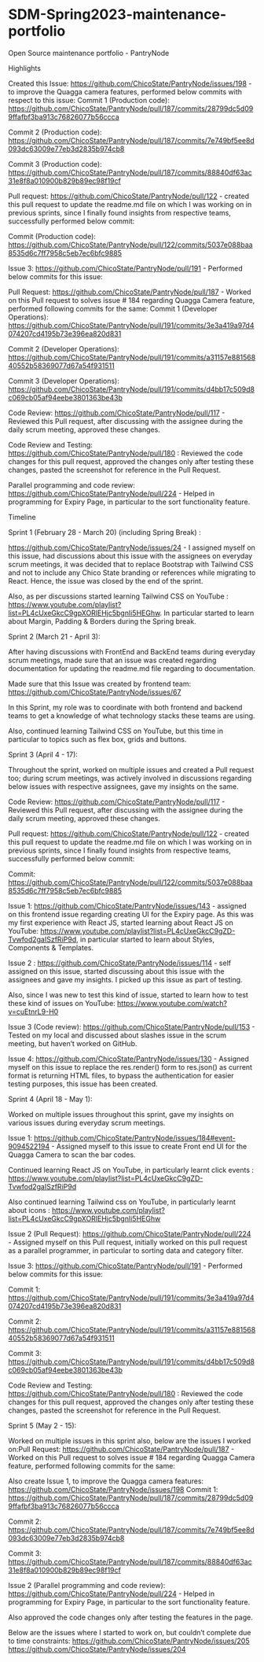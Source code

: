 # SDM-Spring2023-maintenance-portfolio

Open Source maintenance portfolio - PantryNode

Highlights

Created this Issue: https://github.com/ChicoState/PantryNode/issues/198 - to improve the Quagga camera features, performed below commits with respect to this issue:
Commit 1 (Production code): https://github.com/ChicoState/PantryNode/pull/187/commits/28799dc5d099ffafbf3ba913c76826077b56ccca 

Commit 2 (Production code): https://github.com/ChicoState/PantryNode/pull/187/commits/7e749bf5ee8d093dc63009e77eb3d2835b974cb8 

Commit 3 (Production code): https://github.com/ChicoState/PantryNode/pull/187/commits/88840df63ac31e8f8a010900b829b89ec98f19cf 

Pull request: https://github.com/ChicoState/PantryNode/pull/122 - created this pull request to update the readme.md file on which I was working on in previous sprints, since I finally found insights from respective teams, successfully performed below commit:

Commit (Production code): https://github.com/ChicoState/PantryNode/pull/122/commits/5037e088baa8535d6c7ff7958c5eb7ec6bfc9885 

Issue 3: https://github.com/ChicoState/PantryNode/pull/191 - Performed below commits for this issue:

Pull Request: https://github.com/ChicoState/PantryNode/pull/187 - Worked on this Pull request to solves issue # 184 regarding Quagga Camera feature, performed following commits for the same:
Commit 1 (Developer Operations): https://github.com/ChicoState/PantryNode/pull/191/commits/3e3a419a97d4074207cd4195b73e396ea820d831

Commit 2 (Developer Operations): https://github.com/ChicoState/PantryNode/pull/191/commits/a31157e88156840552b58369077d67a54f931511 

Commit 3 (Developer Operations): https://github.com/ChicoState/PantryNode/pull/191/commits/d4bb17c509d8c069cb05af94eebe3801363be43b 

Code Review: https://github.com/ChicoState/PantryNode/pull/117 - Reviewed this Pull request, after discussing with the assignee during the daily scrum meeting, approved these changes.

Code Review and Testing: https://github.com/ChicoState/PantryNode/pull/180 : Reviewed the code changes for this pull request, approved the changes only after testing these changes, pasted the screenshot for reference in the Pull Request.

Parallel programming and code review: https://github.com/ChicoState/PantryNode/pull/224 - Helped in programming for Expiry Page, in particular to the sort functionality feature.

Timeline

Sprint 1 (February 28 - March 20)
(including Spring Break) : 

https://github.com/ChicoState/PantryNode/issues/24 - I assigned myself on this issue, had discussions about this issue with the assignees on everyday scrum meetings, it was decided that to replace Bootstrap with Tailwind CSS and not to include any Chico State branding or references while migrating to React. Hence, the issue was closed by the end of the sprint. 

Also, as per discussions started learning Tailwind CSS on YouTube : https://www.youtube.com/playlist?list=PL4cUxeGkcC9gpXORlEHjc5bgnIi5HEGhw. In particular started to learn about Margin, Padding & Borders during the Spring break.

Sprint 2 (March 21 - April 3):

After having discussions with FrontEnd and BackEnd teams during everyday scrum meetings, made sure that an issue was created regarding documentation for updating the readme.md file regarding to documentation.

Made sure that this Issue was created by frontend team: https://github.com/ChicoState/PantryNode/issues/67

In this Sprint, my role was to coordinate with both frontend and backend teams to get a knowledge of what technology stacks these teams are using.

Also, continued learning Tailwind CSS on YouTube, but this time in particular to topics such as flex box, grids and buttons.

Sprint 3 (April 4 - 17):

Throughout the sprint, worked on multiple issues and created a Pull request too; during scrum meetings, was actively involved in discussions regarding below issues with respective assignees, gave my insights on the same. 

Code Review: https://github.com/ChicoState/PantryNode/pull/117 - Reviewed this Pull request, after discussing with the assignee during the daily scrum meeting, approved these changes.

Pull request: https://github.com/ChicoState/PantryNode/pull/122 - created this pull request to update the readme.md file on which I was working on in previous sprints, since I finally found insights from respective teams, successfully performed below commit:

Commit: https://github.com/ChicoState/PantryNode/pull/122/commits/5037e088baa8535d6c7ff7958c5eb7ec6bfc9885 

Issue 1: https://github.com/ChicoState/PantryNode/issues/143 - assigned on this frontend issue regarding creating UI for the Expiry page. As this was my first experience with React JS, started learning about React JS on YouTube: https://www.youtube.com/playlist?list=PL4cUxeGkcC9gZD-Tvwfod2gaISzfRiP9d, in particular started to learn about Styles, Components & Templates.

Issue 2 : https://github.com/ChicoState/PantryNode/issues/114 - self assigned on this issue, started discussing about this issue with the assignees and gave my insights. I picked up this issue as part of testing.

Also, since I was new to test this kind of issue, started to learn how to test these kind of issues on YouTube: https://www.youtube.com/watch?v=cuEtnrL9-H0

Issue 3 (Code review): https://github.com/ChicoState/PantryNode/pull/153 - Tested on my local and discussed about slashes issue in the scrum meeting, but haven’t worked on GitHub.

Issue 4: https://github.com/ChicoState/PantryNode/issues/130 - Assigned myself on this issue to replace the res.render() form to res.json() as current format is returning HTML files, to bypass the authentication for easier testing purposes, this issue has been created.

Sprint 4 (April 18 - May 1):

Worked on multiple issues throughout this sprint, gave my insights on various issues during everyday scrum meetings. 

Issue 1: https://github.com/ChicoState/PantryNode/issues/184#event-9094522194 - Assigned myself to this issue to create Front end UI for the Quagga Camera to scan the bar codes.

Continued learning React JS on YouTube, in particularly learnt click events : https://www.youtube.com/playlist?list=PL4cUxeGkcC9gZD-Tvwfod2gaISzfRiP9d 

Also continued learning Tailwind css on YouTube, in particularly learnt about icons : https://www.youtube.com/playlist?list=PL4cUxeGkcC9gpXORlEHjc5bgnIi5HEGhw 

Issue 2 (Pull Request): https://github.com/ChicoState/PantryNode/pull/224 - Assigned myself on this Pull request, initially worked on this pull request as a parallel programmer, in particular to sorting data and category filter.

Issue 3: https://github.com/ChicoState/PantryNode/pull/191 - Performed below commits for this issue:

Commit 1: https://github.com/ChicoState/PantryNode/pull/191/commits/3e3a419a97d4074207cd4195b73e396ea820d831

Commit 2: https://github.com/ChicoState/PantryNode/pull/191/commits/a31157e88156840552b58369077d67a54f931511 

Commit 3: https://github.com/ChicoState/PantryNode/pull/191/commits/d4bb17c509d8c069cb05af94eebe3801363be43b 

Code Review and Testing: https://github.com/ChicoState/PantryNode/pull/180 : Reviewed the code changes for this pull request, approved the changes only after testing these changes, pasted the screenshot for reference in the Pull Request.

Sprint 5 (May 2 - 15):

Worked on multiple issues in this sprint also, below are the issues I worked on:Pull Request: https://github.com/ChicoState/PantryNode/pull/187 - Worked on this Pull request to solves issue # 184 regarding Quagga Camera feature, performed following commits for the same:

Also create Issue 1, to improve the Quagga camera features: https://github.com/ChicoState/PantryNode/issues/198
Commit 1: https://github.com/ChicoState/PantryNode/pull/187/commits/28799dc5d099ffafbf3ba913c76826077b56ccca 

Commit 2: https://github.com/ChicoState/PantryNode/pull/187/commits/7e749bf5ee8d093dc63009e77eb3d2835b974cb8 

Commit 3: https://github.com/ChicoState/PantryNode/pull/187/commits/88840df63ac31e8f8a010900b829b89ec98f19cf 

Issue 2 (Parallel programming and code review): https://github.com/ChicoState/PantryNode/pull/224 - Helped in programming for Expiry Page, in particular to the sort functionality feature.

Also approved the code changes only after testing the features in the page.

Below are the issues where I started to work on, but couldn’t complete due to time constraints:
https://github.com/ChicoState/PantryNode/issues/205
https://github.com/ChicoState/PantryNode/issues/204
